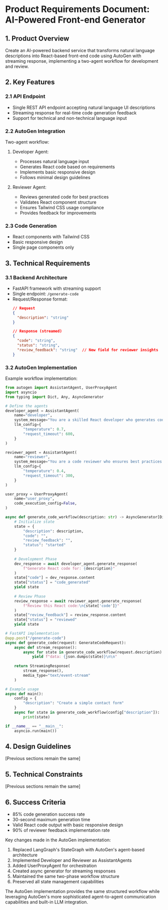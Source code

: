 # Product Requirements Document: AI-Powered Front-end Generator
## 1. Product Overview
Create an AI-powered backend service that transforms natural language descriptions into React-based front-end code using AutoGen with streaming response, implementing a two-agent workflow for development and review.

## 2. Key Features
### 2.1 API Endpoint
- Single REST API endpoint accepting natural language UI descriptions
- Streaming response for real-time code generation feedback
- Support for technical and non-technical language input

### 2.2 AutoGen Integration
Two-agent workflow:
1. Developer Agent:
   - Processes natural language input
   - Generates React code based on requirements
   - Implements basic responsive design
   - Follows minimal design guidelines

2. Reviewer Agent:
   - Reviews generated code for best practices
   - Validates React component structure
   - Ensures Tailwind CSS usage compliance
   - Provides feedback for improvements

### 2.3 Code Generation
- React components with Tailwind CSS
- Basic responsive design
- Single page components only

## 3. Technical Requirements
### 3.1 Backend Architecture
- FastAPI framework with streaming support
- Single endpoint: `/generate-code`
- Request/Response format:
  ```json
  // Request
  {
    "description": "string"
  }
  
  // Response (streamed)
  {
    "code": "string",
    "status": "string",
    "review_feedback": "string"  // New field for reviewer insights
  }
  ```

### 3.2 AutoGen Implementation
Example workflow implementation:
```python
from autogen import AssistantAgent, UserProxyAgent
import asyncio
from typing import Dict, Any, AsyncGenerator

# Define the agents
developer_agent = AssistantAgent(
    name="developer",
    system_message="You are a skilled React developer who generates code based on requirements.",
    llm_config={
        "temperature": 0.7,
        "request_timeout": 600,
    }
)

reviewer_agent = AssistantAgent(
    name="reviewer",
    system_message="You are a code reviewer who ensures best practices and provides feedback.",
    llm_config={
        "temperature": 0.4,
        "request_timeout": 300,
    }
)

user_proxy = UserProxyAgent(
    name="user_proxy",
    code_execution_config=False,
)

async def generate_code_workflow(description: str) -> AsyncGenerator[Dict[Any, str], None]:
    # Initialize state
    state = {
        "description": description,
        "code": "",
        "review_feedback": "",
        "status": "started"
    }
    
    # Development Phase
    dev_response = await developer_agent.generate_response(
        f"Generate React code for: {description}"
    )
    state["code"] = dev_response.content
    state["status"] = "code_generated"
    yield state
    
    # Review Phase
    review_response = await reviewer_agent.generate_response(
        f"Review this React code:\n{state['code']}"
    )
    state["review_feedback"] = review_response.content
    state["status"] = "reviewed"
    yield state

# FastAPI implementation
@app.post("/generate-code")
async def generate_code(request: GenerateCodeRequest):
    async def stream_response():
        async for state in generate_code_workflow(request.description):
            yield f"data: {json.dumps(state)}\n\n"
    
    return StreamingResponse(
        stream_response(),
        media_type="text/event-stream"
    )

# Example usage
async def main():
    config = {
        "description": "Create a simple contact form"
    }
    async for state in generate_code_workflow(config["description"]):
        print(state)

if __name__ == "__main__":
    asyncio.run(main())
```

## 4. Design Guidelines
[Previous sections remain the same]

## 5. Technical Constraints
[Previous sections remain the same]

## 6. Success Criteria
- 85% code generation success rate
- 30-second maximum generation time
- Valid React code output with basic responsive design
- 90% of reviewer feedback implementation rate

Key changes made in the AutoGen implementation:
1. Replaced LangGraph's StateGraph with AutoGen's agent-based architecture
2. Implemented Developer and Reviewer as AssistantAgents
3. Added UserProxyAgent for orchestration
4. Created async generator for streaming responses
5. Maintained the same two-phase workflow structure
6. Preserved all state management capabilities

The AutoGen implementation provides the same structured workflow while leveraging AutoGen's more sophisticated agent-to-agent communication capabilities and built-in LLM integration.
